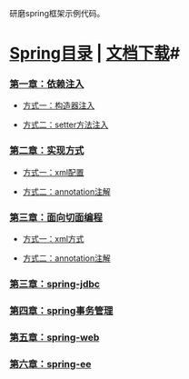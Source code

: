 研磨spring框架示例代码。

# <a href="http://www.cnblogs.com/sharemi/">Spring目录</a> | <a href="http://www.cnblogs.com/sharemi/">文档下载</a>#

<h3><a href="#">第一章：依赖注入</a></h3>

	
- <a href="#">方式一：构造器注入</a>

- <a href="#">方式二：setter方法注入</a>

<h3><a href="#">第二章：实现方式</a></h3>

- <a href="#">方式一：xml配置</a>

- <a href="#">方式二：annotation注解</a>

<h3><a href="#">第三章：面向切面编程</a></h3>

- <a href="#">方式一：xml方式</a>

- <a href="#">方式二：annotation注解</a>

<h3><a href="#">第三章：spring-jdbc</a></h3>

<h3><a href="#">第四章：spring事务管理</a></h3>

<h3><a href="#">第五章：spring-web</a></h3>

<h3><a href="#">第六章：spring-ee</a></h3>

